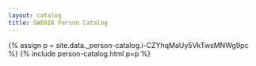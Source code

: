 ```yaml
---
layout: catalog
title: SWERIK Person Catalog
---
```

{% assign p = site.data._person-catalog.i-CZYhqMaUy5VkTwsMNWg9pc %}
{% include person-catalog.html p=p %}

